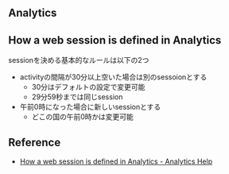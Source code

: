 ## Analytics

## How a web session is defined in Analytics
sessionを決める基本的なルールは以下の2つ

* activityの間隔が30分以上空いた場合は別のsessoionとする
    * 30分はデフォルトの設定で変更可能
    * 29分59秒までは同じsession
* 午前0時になった場合に新しいsessionとする
    * どこの国の午前0時かは変更可能

## Reference
* [How a web session is defined in Analytics - Analytics Help](https://support.google.com/analytics/answer/2731565?hl=en)
